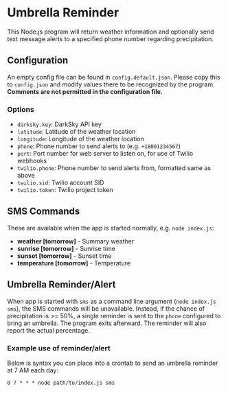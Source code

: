 # Umbrella Reminder
This Node.js program will return weather information and optionally send text message alerts to a specified phone number regarding precipitation.

## Configuration
An empty config file can be found in `config.default.json`. Please copy this to `config.json` and modify values there to be recognized by the program. **Comments are not permitted in the configuration file.**

### Options
* `darksky.key`: DarkSky API key
* `latitude`: Latitude of the weather location
* `longitude`: Longitude of the weather location
* `phone`: Phone number to send alerts to (e.g. `+18001234567`)
* `port`: Port number for web server to listen on, for use of Twilio webhooks
* `twilio.phone`: Phone number to send alerts from, formatted same as above
* `twilio.sid`: Twilio account SID
* `twilio.token`: Twilio project token

## SMS Commands
These are available when the app is started normally, e.g. `node index.js`:
* **weather [tomorrow]** - Summary weather
* **sunrise [tomorrow]** - Sunrise time
* **sunset [tomorrow]** - Sunset time
* **temperature [tomorrow]** - Temperature

## Umbrella Reminder/Alert
When app is started with `sms` as a command line argument (`node index.js sms`), the SMS commands will be unavailable. Instead, if the chance of precipitation is >= 50%, a single reminder is sent to the `phone` configured to bring an umbrella. The program exits afterward. The reminder will also report the actual percentage.

### Example use of reminder/alert
Below is syntax you can place into a crontab to send an umbrella reminder at 7 AM each day:
```cron
0 7 * * * node path/to/index.js sms
```
